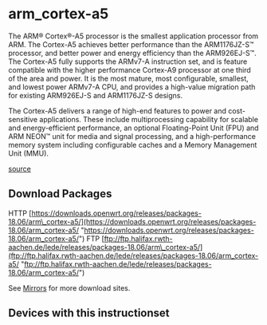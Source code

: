 # arm\_cortex-a5

The ARM® Cortex®-A5 processor is the smallest application processor from ARM. The Cortex-A5 achieves better performance than the ARM1176JZ-S™ processor, and better power and energy efficiency than the ARM926EJ-S™. The Cortex-A5 fully supports the ARMv7-A instruction set, and is feature compatible with the higher performance Cortex-A9 processor at one third of the area and power. It is the most mature, most configurable, smallest, and lowest power ARMv7-A CPU, and provides a high-value migration path for existing ARM926EJ-S and ARM1176JZ-S designs.

The Cortex-A5 delivers a range of high-end features to power and cost-sensitive applications. These include multiprocessing capability for scalable and energy-efficient performance, an optional Floating-Point Unit (FPU) and ARM NEON™ unit for media and signal processing, and a high-performance memory system including configurable caches and a Memory Management Unit (MMU).

[source](http://www.arm.com/products/processors/cortex-a/cortex-a5.php "http://www.arm.com/products/processors/cortex-a/cortex-a5.php")

## Download Packages

HTTP [https://downloads.openwrt.org/releases/packages-18.06/arm\_cortex-a5/](https://downloads.openwrt.org/releases/packages-18.06/arm_cortex-a5/ "https://downloads.openwrt.org/releases/packages-18.06/arm_cortex-a5/") FTP [ftp://ftp.halifax.rwth-aachen.de/lede/releases/packages-18.06/arm\_cortex-a5/](ftp://ftp.halifax.rwth-aachen.de/lede/releases/packages-18.06/arm_cortex-a5/ "ftp://ftp.halifax.rwth-aachen.de/lede/releases/packages-18.06/arm_cortex-a5/")

See [Mirrors](/downloads#mirrors "downloads") for more download sites.

## Devices with this instructionset
